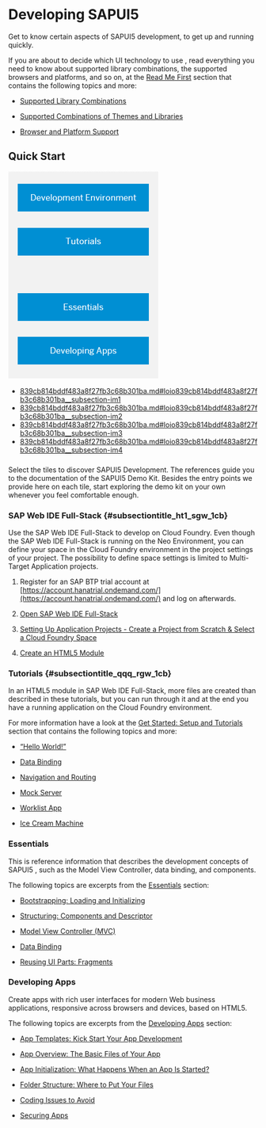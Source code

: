 <!-- loio839cb814bddf483a8f27fb3c68b301ba -->

# Developing SAPUI5

Get to know certain aspects of SAPUI5 development, to get up and running quickly.



If you are about to decide which UI technology to use , read everything you need to know about supported library combinations, the supported browsers and platforms, and so on, at the [Read Me First](https://sapui5.hana.ondemand.com/#/topic/167193ced54c41c3961d7df3479d7bbe) section that contains the following topics and more:

-   [Supported Library Combinations](https://sapui5.hana.ondemand.com/#/topic/363cd16eba1f45babe3f661f321a7820)

-   [Supported Combinations of Themes and Libraries](https://sapui5.hana.ondemand.com/#/topic/38ff8c27b022475a92b591bcf6262551)

-   [Browser and Platform Support](https://sapui5.hana.ondemand.com/#/topic/74b59efa0eef48988d3b716bd0ecc933)




<a name="loio839cb814bddf483a8f27fb3c68b301ba__section_qmj_jv5_zcb"/>

## Quick Start

![](images/Image_Map_SAPUI5overview_6ee4d8c.png)

-   [839cb814bddf483a8f27fb3c68b301ba.md\#loio839cb814bddf483a8f27fb3c68b301ba\_\_subsection-im1](Developing_SAPUI5_839cb81.md#loio839cb814bddf483a8f27fb3c68b301ba__subsection-im1)
-   [839cb814bddf483a8f27fb3c68b301ba.md\#loio839cb814bddf483a8f27fb3c68b301ba\_\_subsection-im2](Developing_SAPUI5_839cb81.md#loio839cb814bddf483a8f27fb3c68b301ba__subsection-im2)
-   [839cb814bddf483a8f27fb3c68b301ba.md\#loio839cb814bddf483a8f27fb3c68b301ba\_\_subsection-im3](Developing_SAPUI5_839cb81.md#loio839cb814bddf483a8f27fb3c68b301ba__subsection-im3)
-   [839cb814bddf483a8f27fb3c68b301ba.md\#loio839cb814bddf483a8f27fb3c68b301ba\_\_subsection-im4](Developing_SAPUI5_839cb81.md#loio839cb814bddf483a8f27fb3c68b301ba__subsection-im4)



### 

Select the tiles to discover SAPUI5 Development. The references guide you to the documentation of the SAPUI5 Demo Kit. Besides the entry points we provide here on each tile, start exploring the demo kit on your own whenever you feel comfortable enough.



### SAP Web IDE Full-Stack {#subsectiontitle_ht1_sgw_1cb}

Use the SAP Web IDE Full-Stack to develop on Cloud Foundry. Even though the SAP Web IDE Full-Stack is running on the Neo Environment, you can define your space in the Cloud Foundry environment in the project settings of your project. The possibility to define space settings is limited to Multi-Target Application projects.

1.  Register for an SAP BTP trial account at [https://account.hanatrial.ondemand.com/](https://account.hanatrial.ondemand.com/) and log on afterwards.

2.  [Open SAP Web IDE Full-Stack](https://help.sap.com/viewer/DRAFT/825270ffffe74d9f988a0f0066ad59f0/CF/en-US/51321a804b1a4935b0ab7255447f5f84.html)

3.  [Setting Up Application Projects - Create a Project from Scratch & Select a Cloud Foundry Space](https://help.sap.com/viewer/DRAFT/825270ffffe74d9f988a0f0066ad59f0/CF/en-US/3b533e3723674fad90f94510b92f10af.html)

4.  [Create an HTML5 Module](https://help.sap.com/viewer/825270ffffe74d9f988a0f0066ad59f0/CF/en-US/ca3733f0bb5748c39568952e51f86d16.html)




### Tutorials {#subsectiontitle_qqq_rgw_1cb}

In an HTML5 module in SAP Web IDE Full-Stack, more files are created than described in these tutorials, but you can run through it and at the end you have a running application on the Cloud Foundry environment.

For more information have a look at the [Get Started: Setup and Tutorials](https://sapui5.hana.ondemand.com/#/topic/8b49fc198bf04b2d9800fc37fecbb218) section that contains the following topics and more:

-   [“Hello World!”](https://sapui5.hana.ondemand.com/#/topic/592f36fd077b45349a67dcb3efb46ab1)

-   [Data Binding](https://sapui5.hana.ondemand.com/#/topic/e5310932a71f42daa41f3a6143efca9c)

-   [Navigation and Routing](https://sapui5.hana.ondemand.com/#/topic/1b6dcd39a6a74f528b27ddb22f15af0d)

-   [Mock Server](https://sapui5.hana.ondemand.com/#/topic/3a9728ec31f94ca18a7d543ce419d85d)

-   [Worklist App](https://sapui5.hana.ondemand.com/#/topic/6a6a621c978145ad9eef2b221d2cf21d)

-   [Ice Cream Machine](https://sapui5.hana.ondemand.com/#/topic/e5b7f8a93e4b432198869b3ae75981b0)




### Essentials

This is reference information that describes the development concepts of SAPUI5 , such as the Model View Controller, data binding, and components.

The following topics are excerpts from the [Essentials](https://sapui5.hana.ondemand.com/#/topic/ec699e0817fb46a0817b0fa276a249f8) section:

-   [Bootstrapping: Loading and Initializing](https://sapui5.hana.ondemand.com/#/topic/a04b0d10fb494d1cb722b9e341b584ba)

-   [Structuring: Components and Descriptor](https://sapui5.hana.ondemand.com/#/topic/dc9e11c3889441429a60ee871da6f3cb)

-   [Model View Controller \(MVC\)](https://sapui5.hana.ondemand.com/#/topic/91f233476f4d1014b6dd926db0e91070)

-   [Data Binding](https://sapui5.hana.ondemand.com/#/topic/68b9644a253741e8a4b9e4279a35c247)

-   [Reusing UI Parts: Fragments](https://sapui5.hana.ondemand.com/#/topic/36a5b130076e4b4aac2c27eebf324909)




### Developing Apps

Create apps with rich user interfaces for modern Web business applications, responsive across browsers and devices, based on HTML5.

The following topics are excerpts from the [Developing Apps](https://sapui5.hana.ondemand.com/#/topic/23cfd955f58142389fa7c9097e11559c) section:

-   [App Templates: Kick Start Your App Development](https://sapui5.hana.ondemand.com/#/topic/a460a7348a6c431a8bd967ab9fb8d918)

-   [App Overview: The Basic Files of Your App](https://sapui5.hana.ondemand.com/#/topic/28b59ca857044a7890a22aec8cf1fee9)

-   [App Initialization: What Happens When an App Is Started?](https://sapui5.hana.ondemand.com/#/topic/d2f58695fce3476f92fdfc07c9e8f7c6)

-   [Folder Structure: Where to Put Your Files](https://sapui5.hana.ondemand.com/#/topic/003f755d46d34dd1bbce9ffe08c8d46a)

-   [Coding Issues to Avoid](https://sapui5.hana.ondemand.com/#/topic/387787232c214b42954f18c93a28560a)

-   [Securing Apps](https://sapui5.hana.ondemand.com/#/topic/91f3d8706f4d1014b6dd926db0e91070)


